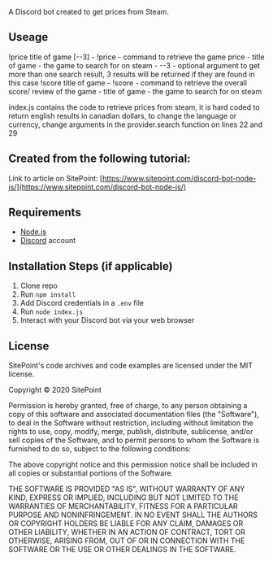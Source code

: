 A Discord bot created to get prices from Steam. 

## Useage
!price title of game [--3]
    - !price - command to retrieve the game price
    - title of game - the game to search for on steam
    - --3 - optional argument to get more than one search result, 3 results will be returned if they are found in this case
!score title of game
    - !score - command to retrieve the overall score/ review of the game
    - title of game - the game to search for on steam

index.js contains the code to retrieve prices from steam, it is hard coded to return english results in canadian dollars, to change the language or currency, change arguments in the provider.search function on lines 22 and 29

## Created from the following tutorial:

Link to article on SitePoint: [https://www.sitepoint.com/discord-bot-node-js/](https://www.sitepoint.com/discord-bot-node-js/)

## Requirements

- [Node.js](http://nodejs.org/)
- [Discord](https://discordapp.com/) account

## Installation Steps (if applicable)

1. Clone repo
2. Run `npm install`
3. Add Discord credentials in a `.env` file
3. Run `node index.js`
4. Interact with your Discord bot via your web browser

## License

SitePoint's code archives and code examples are licensed under the MIT license.

Copyright © 2020 SitePoint

Permission is hereby granted, free of charge, to any person obtaining a copy of this software and associated documentation files (the "Software"), to deal in the Software without restriction, including without limitation the rights to use, copy, modify, merge, publish, distribute, sublicense, and/or sell copies of the Software, and to permit persons to whom the Software is furnished to do so, subject to the following conditions:

The above copyright notice and this permission notice shall be included in all copies or substantial portions of the Software.

THE SOFTWARE IS PROVIDED "AS IS", WITHOUT WARRANTY OF ANY KIND, EXPRESS OR IMPLIED, INCLUDING BUT NOT LIMITED TO THE WARRANTIES OF MERCHANTABILITY, FITNESS FOR A PARTICULAR PURPOSE AND NONINFRINGEMENT. IN NO EVENT SHALL THE AUTHORS OR COPYRIGHT HOLDERS BE LIABLE FOR ANY CLAIM, DAMAGES OR OTHER LIABILITY, WHETHER IN AN ACTION OF CONTRACT, TORT OR OTHERWISE, ARISING FROM, OUT OF OR IN CONNECTION WITH THE SOFTWARE OR THE USE OR OTHER DEALINGS IN THE SOFTWARE.
